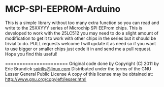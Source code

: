MCP-SPI-EEPROM-Arduino
======================

This is a simple library without too many extra function so you can read and write to the 25XXYYY series of Microchip SPI EEProm chips. This is developed to work with the 25LC512 you may need to do a slight amount of  modification to get it to work with other chips in the series but it should be trivial to do. PULL requests welcome I will update it as need so if you want to use bigger or smaller chips just code it in and send me a pull request. Hope you find this useful!

======================
Original code done  by
Copyright (C) 2011 by Eric Brundick <spirilis@linux.com>
Distributed under the terms of the GNU Lesser General Public License
A copy of this license may be obtained at:
http://www.gnu.org/copyleft/lesser.html
